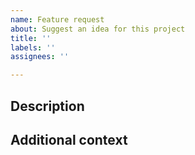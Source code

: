 ```yaml
---
name: Feature request
about: Suggest an idea for this project
title: ''
labels: ''
assignees: ''

---
```


## Description
<!-- A clear and concise description of what the problem is and a proposed solution for it. -->

## Additional context
<!-- Add any other context or screenshots about the feature request here. -->

